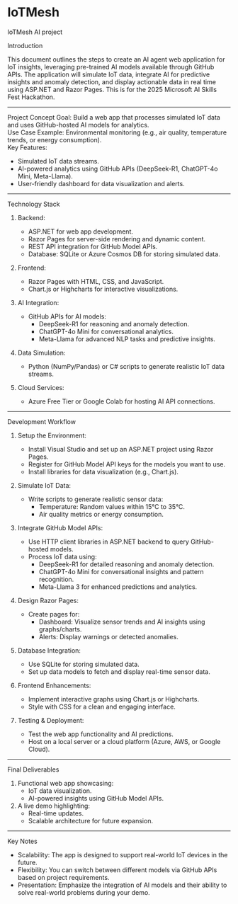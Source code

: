 # IoTMesh
IoTMesh AI project

Introduction

This document outlines the steps to create an AI agent web application for IoT insights, leveraging pre-trained AI models available through GitHub APIs. The application will simulate IoT data, integrate AI for predictive insights and anomaly detection, and display actionable data in real time using ASP.NET and Razor Pages. This is for the 2025 Microsoft AI Skills Fest Hackathon.

---

Project Concept
Goal: Build a web app that processes simulated IoT data and uses GitHub-hosted AI models for analytics.  
Use Case Example: Environmental monitoring (e.g., air quality, temperature trends, or energy consumption).  
Key Features:
- Simulated IoT data streams.
- AI-powered analytics using GitHub APIs (DeepSeek-R1, ChatGPT-4o Mini, Meta-Llama).
- User-friendly dashboard for data visualization and alerts.

---

Technology Stack
1. Backend:
   - ASP.NET for web app development.
   - Razor Pages for server-side rendering and dynamic content.
   - REST API integration for GitHub Model APIs.
   - Database: SQLite or Azure Cosmos DB for storing simulated data.

2. Frontend:
   - Razor Pages with HTML, CSS, and JavaScript.
   - Chart.js or Highcharts for interactive visualizations.

3. AI Integration:
   - GitHub APIs for AI models:
     - DeepSeek-R1 for reasoning and anomaly detection.
     - ChatGPT-4o Mini for conversational analytics.
     - Meta-Llama for advanced NLP tasks and predictive insights.

4. Data Simulation:
   - Python (NumPy/Pandas) or C# scripts to generate realistic IoT data streams.

5. Cloud Services:
   - Azure Free Tier or Google Colab for hosting AI API connections.

---

Development Workflow
1. Setup the Environment:
   - Install Visual Studio and set up an ASP.NET project using Razor Pages.
   - Register for GitHub Model API keys for the models you want to use.
   - Install libraries for data visualization (e.g., Chart.js).

2. Simulate IoT Data:
   - Write scripts to generate realistic sensor data:
     - Temperature: Random values within 15°C to 35°C.
     - Air quality metrics or energy consumption.

3. Integrate GitHub Model APIs:
   - Use HTTP client libraries in ASP.NET backend to query GitHub-hosted models.
   - Process IoT data using:
     - DeepSeek-R1 for detailed reasoning and anomaly detection.
     - ChatGPT-4o Mini for conversational insights and pattern recognition.
     - Meta-Llama 3 for enhanced predictions and analytics.

4. Design Razor Pages:
   - Create pages for:
     - Dashboard: Visualize sensor trends and AI insights using graphs/charts.
     - Alerts: Display warnings or detected anomalies.

5. Database Integration:
   - Use SQLite for storing simulated data.
   - Set up data models to fetch and display real-time sensor data.

6. Frontend Enhancements:
   - Implement interactive graphs using Chart.js or Highcharts.
   - Style with CSS for a clean and engaging interface.

7. Testing & Deployment:
   - Test the web app functionality and AI predictions.
   - Host on a local server or a cloud platform (Azure, AWS, or Google Cloud).

---

Final Deliverables
1. Functional web app showcasing:
   - IoT data visualization.
   - AI-powered insights using GitHub Model APIs.
2. A live demo highlighting:
   - Real-time updates.
   - Scalable architecture for future expansion.

---

Key Notes
- Scalability: The app is designed to support real-world IoT devices in the future.
- Flexibility: You can switch between different models via GitHub APIs based on project requirements.
- Presentation: Emphasize the integration of AI models and their ability to solve real-world problems during your demo.
